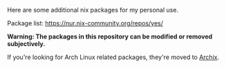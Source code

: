 Here are some additional nix packages for my personal use. 

Package list: https://nur.nix-community.org/repos/yes/

**Warning: The packages in this repository can be modified or removed subjectively.**

If you're looking for Arch Linux related packages, they're moved to [Archix](https://github.com/SamLukeYes/archix).
